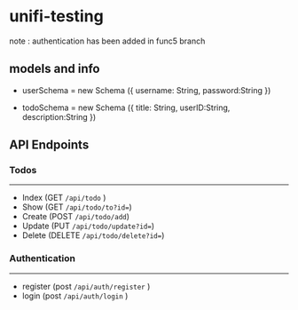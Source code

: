 # unifi-testing
note : authentication has been added in func5 branch

## models and info 
- userSchema = new Schema ({
    username: String,
    password:String
})

- todoSchema = new Schema ({
    title: String,
    userID:String,
    description:String
})
## API Endpoints

### Todos

---

- Index (GET `/api/todo` )
- Show (GET `/api/todo/to?id=`) 
- Create (POST `/api/todo/add`) 
- Update (PUT `/api/todo/update?id=`) 
- Delete (DELETE `/api/todo/delete?id=`) 

### Authentication

---
- register (post `/api/auth/register` )
- login (post `/api/auth/login` )
